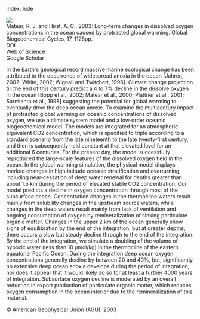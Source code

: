 index: hide

<div class="Citation">
    <div class="Citation-thumb CitationThumb-linked"  data-href="https://doi.org/10.1029/2002gb001997">
      <img src="https://static.claimspace.cloud/climate-study-static/refs/thumbs/3/Matear_and_Hirst_2003-thumb.png" />
    </div>

  <div class="Citation-body">
    <div class="Citation-text">Matear, R. J. and Hirst, A. C., 2003: Long-term changes in dissolved oxygen concentrations in the ocean caused by protracted global warming. <span class="Article-journal">Global Biogeochemical Cycles, </span><span class="Article-volume">17, </span>1125pp.</div>
    <div class="Citation-links">
      <div class="CitationLink" data-href="https://doi.org/10.1029/2002gb001997">
        <div class="CitationLink-icon CitationLink-Doi"></div>
        <div class="CitationLink-text">DOI</div>
      </div>
      <div class="CitationLink" data-href="http://cel.webofknowledge.com/InboundService.do?customersID=atyponcel&smartRedirect=yes&mode=FullRecord&IsProductCode=Yes&product=CEL&Init=Yes&Func=Frame&action=retrieve&SrcApp=literatum&SrcAuth=atyponcel&SID=7CNc3cIRaBKjGbSujFM&UT=WOS:000187865200001">
        <div class="CitationLink-icon CitationLink-Isi"></div>
        <div class="CitationLink-text">Web of Science</div>
      </div>
      <div class="CitationLink" data-href="https://scholar.google.com/scholar?q=10.1029/2002gb001997">
        <div class="CitationLink-icon CitationLink-Scholar"></div>
        <div class="CitationLink-text">Google Scholar</div>
      </div>
    </div>
  </div>
</div>

In the Earth's geological record massive marine ecological change has been attributed to the occurrence of widespread anoxia in the ocean [Jahren, 2002; White, 2002; Wignall and Twitchett, 1996]. Climate change projection till the end of this century predict a 4 to 7% decline in the dissolve oxygen in the ocean [Bopp et al., 2002; Matear et al., 2000; Plattner et al., 2001; Sarmiento et al., 1998] suggesting the potential for global warming to eventually drive the deep ocean anoxic. To examine the multicentury impact of protracted global warming on oceanic concentrations of dissolved oxygen, we use a climate system model and a low‐order oceanic biogeochemical model. The models are integrated for an atmospheric equivalent CO2 concentration, which is specified to triple according to a standard scenario from the late nineteenth to the late twenty‐first century, and then is subsequently held constant at that elevated level for an additional 6 centuries. For the present day, the model successfully reproduced the large‐scale features of the dissolved oxygen field in the ocean. In the global warming simulation, the physical model displays marked changes in high‐latitude oceanic stratification and overturning, including near‐cessation of deep water renewal for depths greater than about 1.5 km during the period of elevated stable CO2 concentration. Our model predicts a decline in oxygen concentration through most of the subsurface ocean. Concentration changes in the thermocline waters result mainly from solubility changes in the upstream source waters, while changes in the deep waters result mainly from lack of ventilation and ongoing consumption of oxygen by remineralization of sinking particulate organic matter. Changes in the upper 2 km of the ocean generally show signs of equilibration by the end of the integration, but at greater depths, there occurs a slow but steady decline through to the end of the integration. By the end of the integration, we simulate a doubling of the volume of hypoxic water (less than 10 μmol/kg) in the thermocline of the eastern equatorial Pacific Ocean. During the integration deep ocean oxygen concentrations generally decline by between 20 and 40%, but, significantly, no extensive deep ocean anoxia develops during the period of integration, nor does it appear that it would likely do so for at least a further 4000 years of integration. Subsurface oxygen decline is moderated by an overall reduction in export production of particulate organic matter, which reduces oxygen consumption in the ocean interior due to the remineralization of this material.

<div class="Citation-copy">
&copy; American Geophysical Union (AGU), 2003
</div>